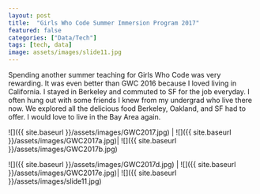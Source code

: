 ```yaml
---
layout: post
title:  "Girls Who Code Summer Immersion Program 2017"
featured: false
categories: ["Data/Tech"]
tags: [tech, data]
image: assets/images/slide11.jpg
---
```

Spending another summer teaching for Girls Who Code was very rewarding. It was even better than GWC 2016 because I loved living in California. I stayed in Berkeley and commuted to SF for the job everyday.
I often hung out with some friends I knew from my undergrad who live there now. We explored all the delicious food Berkeley, Oakland, and SF had to offer. I would love to live in the Bay Area again.



![]({{ site.baseurl }}/assets/images/GWC2017.jpg)  |  ![]({{ site.baseurl }}/assets/images/GWC2017a.jpg)|  ![]({{ site.baseurl }}/assets/images/GWC2017b.jpg)



![]({{ site.baseurl }}/assets/images/GWC2017d.jpg)  |  ![]({{ site.baseurl }}/assets/images/GWC2017e.jpg)|  ![]({{ site.baseurl }}/assets/images/slide11.jpg)



